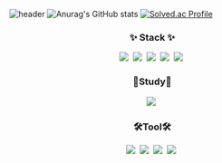    ![header](https://capsule-render.vercel.app/api?type=waving&color=auto&height=200&section=header&text=Welcome_to_my_github&fontSize=70)
      ![Anurag's GitHub stats](https://github-readme-stats.vercel.app/api?username=seung-chan&show_icons=true&theme=radical) 
      [![Solved.ac Profile](http://mazassumnida.wtf/api/v2/generate_badge?boj=dldud2072)](https://solved.ac/dldud2072/)
   
   

<h3 align="center">✨ Stack ✨</h3>
<div align="center">
  <img src="https://img.shields.io/badge/html-E34F26.svg?style=for-the-badge&logo=html5&logoColor=white" />&nbsp
  <img src="https://img.shields.io/badge/css-1572B6.svg?style=for-the-badge&logo=css3&logoColor=white" />&nbsp
  <img src="https://img.shields.io/badge/javascript-F7DF1E.svg?style=for-the-badge&logo=javascript&logoColor=black" />&nbsp
  <img src="https://img.shields.io/badge/-A8B9CC.svg?style=for-the-badge&logo=c&logoColor=white" />&nbsp
  <img src="https://img.shields.io/badge/-00599C.svg?style=for-the-badge&logo=cplusplus&logoColor=white" />&nbsp
</div>

<h3 align="center">📘Study📘</h3>
<div align="center">
  <img src="https://img.shields.io/badge/nest.js-E0234E.svg?style=for-the-badge&logo=nestjs&logoColor=white" />&nbsp
</div>

<h3 align="center">🛠️Tool🛠️</h3>
<div align='center'>
  <img src="https://img.shields.io/badge/vscode-007ACC.svg?style=for-the-badge&logo=visualstudiocode&logoColor=white" />&nbsp
  <img src="https://img.shields.io/badge/postman-FF6C37.svg?style=for-the-badge&logo=postman&logoColor=white" />&nbsp
  <img src="https://img.shields.io/badge/mysql-4479A1.svg?style=for-the-badge&logo=mysql&logoColor=white" />&nbsp
  <img src="https://img.shields.io/badge/figma-F24E1E.svg?style=for-the-badge&logo=figma&logoColor=white" />&nbsp
</div>


<!--
**dltmdcks57/dltmdcks57** is a ✨ _special_ ✨ repository because its `README.md` (this file) appears on your GitHub profile.

Here are some ideas to get you started:

- 🔭 I’m currently working on ...
- 🌱 I’m currently learning ...
- 👯 I’m looking to collaborate on ...
- 🤔 I’m looking for help with ...
- 💬 Ask me about ...
- 📫 How to reach me: ...
- 😄 Pronouns: ...
- ⚡ Fun fact: ...
-->

